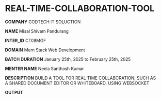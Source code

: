 # REAL-TIME-COLLABORATION-TOOL

**COMPANY** CODTECH IT SOLUCTION

**NAME** Misal Shivam Pandurang

**INTER_ID** CT08MGF

**DOMAIN** Mern Stack Web Development

**BATCH DURATION** January 25th, 2025 to February 25th, 2025

**MENTER NAME** Neela Santhosh Kumar

**DESCRIPTION** BUILD A TOOL FOR REAL-TIME
COLLABORATION, SUCH AS A SHARED
DOCUMENT EDITOR OR WHITEBOARD,
USING WEBSOCKET

**OUTPUT** 
